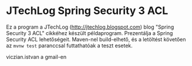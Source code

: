 ﻿JTechLog Spring Security 3 ACL
==============================

Ez a program a JTechLog (<http://jtechlog.blogspot.com>) blog "Spring Security 3 ACL" cikkéhez készült példaprogram. 
Prezentálja a Spring Security ACL lehetőségeit. Maven-nel build-elhető, és a letöltést követően az 
`mvnw test` paranccsal futtathatóak a teszt esetek. 

viczian.istvan a gmail-en